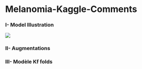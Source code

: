 # Melanomia-Kaggle-Comments


### I- Model Illustration

![](https://github.com/haqishen/SIIM-ISIC-Melanoma-Classification-1st-Place-Solution/blob/master/figure1.png)


### II- Augmentations



### III- Modèle Kf folds
